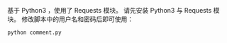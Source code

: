 基于 Python3 ，使用了 Requests 模块。
请先安装 Python3 与 Requests 模块。
修改脚本中的用户名和密码后即可使用：
```
python comment.py
```
